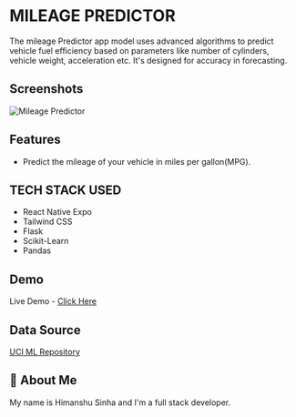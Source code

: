 # MILEAGE PREDICTOR

The mileage Predictor app model uses advanced algorithms to predict vehicle fuel efficiency based on parameters like number of cylinders, vehicle weight, acceleration etc. It's designed for accuracy in forecasting.

## Screenshots

![Mileage Predictor](https://github.com/HimanshuS1nha/Mileage-Predictor/assets/97872929/41109717-fd0a-4415-8dc0-8f1b1f030adc)

## Features

- Predict the mileage of your vehicle in miles per gallon(MPG).

## TECH STACK USED

- React Native Expo
- Tailwind CSS
- Flask
- Scikit-Learn
- Pandas

## Demo

Live Demo - [Click Here](https://www.youtube.com/shorts/TcnOKLrNol0)

## Data Source

[UCI ML Repository](https://archive.ics.uci.edu/dataset/9/auto+mpg)

## 🚀 About Me

My name is Himanshu Sinha and I'm a full stack developer.
